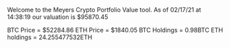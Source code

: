 Welcome to the Meyers Crypto Portfolio Value tool. 
As of 02/17/21 at 14:38:19 our valuation is $95870.45 

BTC Price = $52284.86
 ETH Price = $1840.05
BTC Holdings = 0.98BTC
 ETH holdings = 24.255477532ETH 
